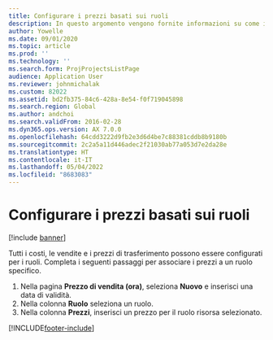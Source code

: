 ```yaml
---
title: Configurare i prezzi basati sui ruoli
description: In questo argomento vengono fornite informazioni su come impostare le dimensioni di determinazione dei prezzi per ruoli specifici.
author: Yowelle
ms.date: 09/01/2020
ms.topic: article
ms.prod: ''
ms.technology: ''
ms.search.form: ProjProjectsListPage
audience: Application User
ms.reviewer: johnmichalak
ms.custom: 82022
ms.assetid: bd2fb375-84c6-428a-8e54-f0f719045898
ms.search.region: Global
ms.author: andchoi
ms.search.validFrom: 2016-02-28
ms.dyn365.ops.version: AX 7.0.0
ms.openlocfilehash: 64cdd3222d9fb2e3d6d4be7c88381cddb8b9180b
ms.sourcegitcommit: 2c2a5a11d446adec2f21030ab77a053d7e2da28e
ms.translationtype: HT
ms.contentlocale: it-IT
ms.lasthandoff: 05/04/2022
ms.locfileid: "8683083"
---
```

# <a name="set-up-role-based-pricing"></a>Configurare i prezzi basati sui ruoli

[!include [banner](../includes/banner.md)]

Tutti i costi, le vendite e i prezzi di trasferimento possono essere configurati per i ruoli. Completa i seguenti passaggi per associare i prezzi a un ruolo specifico.

1. Nella pagina **Prezzo di vendita (ora)**, seleziona **Nuovo** e inserisci una data di validità.
2. Nella colonna **Ruolo** seleziona un ruolo.
3. Nella colonna **Prezzi**, inserisci un prezzo per il ruolo risorsa selezionato.


[!INCLUDE[footer-include](../includes/footer-banner.md)]